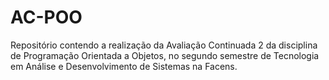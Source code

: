 # AC-POO
Repositório contendo a realização da Avaliação Continuada 2 da disciplina de Programação Orientada a Objetos, no segundo semestre de Tecnologia em Análise e Desenvolvimento de Sistemas na Facens.
